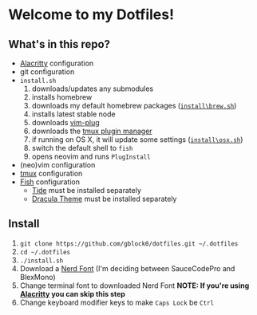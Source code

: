 # Welcome to my Dotfiles!

## What's in this repo?
- [Alacritty](https://github.com/alacritty/alacritty) configuration
- git configuration
- `install.sh`
    1. downloads/updates any submodules
    1. installs homebrew
    1. downloads my default homebrew packages ([`install\brew.sh`](https://github.com/gblock0/dotfiles/blob/master/install/brew.sh))
    1. installs latest stable node
    1. downloads [vim-plug](https://github.com/junegunn/vim-plug)
    1. downloads the [tmux plugin manager](https://github.com/tmux-plugins/tpm)
    1. if running on OS X, it will update some settings ([`install\osx.sh`](https://github.com/gblock0/dotfiles/blob/master/install/osx.sh))
    1. switch the default shell to `fish`
    1. opens neovim and runs `PlugInstall`
- (neo)vim configuration
- [tmux](https://github.com/tmux/tmux/wiki) configuration
- [Fish](https://fishshell.com/) configuration
    - [Tide](https://github.com/IlanCosman/tide) must be installed separately
    - [Dracula Theme](https://draculatheme.com/fish) must be installed separately

## Install

1. `git clone https://github.com/gblock0/dotfiles.git ~/.dotfiles`
1. `cd ~/.dotfiles`
1. `./install.sh`
1. Download a [Nerd Font](https://www.nerdfonts.com/) (I'm deciding between SauceCodePro and BlexMono)
1. Change terminal font to downloaded Nerd Font **NOTE: If you're using [Alacritty](https://github.com/alacritty/alacritty) you can skip this step**
1. Change keyboard modifier keys to make `Caps Lock` be `Ctrl`
